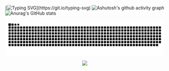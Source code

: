 
<!-- posts -->



[![Typing SVG](https://readme-typing-svg.herokuapp.com/?color=00b3ff&size=35&center=true&vCenter=true&width=1000&lines=HELLO👋;I'm+from+Iran;I'm+30+years+old;Welcome!)](https://git.io/typing-svg)
![Ashutosh's github activity graph](https://github-readme-activity-graph.cyclic.app/graph?username=mohssen346&bg_color=0d1117&color=ffffff&line=00b3ff&point=f9fafa&area=true&hide_border=true)
![Anurag's GitHub stats](https://github-readme-stats.vercel.app/api?username=mohssen346)

![](https://github.com/Platane/snk/raw/output/github-contribution-grid-snake.svg)

<p align="center">
<img  src="https://github-readme-streak-stats.herokuapp.com?user=mohssen346&theme=tokyonight_duo&hide_border=true"
</p>

<div align="center">  
</div> 
<!-- /posts -->


<!--
**mohssen346/mohssen346** is a ✨ _special_ ✨ repository because its `README.md` (this file) appears on your GitHub profile.

Here are some ideas to get you started:

- 🔭 I’m currently working on ...
- 🌱 I’m currently learning ...
- 👯 I’m looking to collaborate on ...
- 🤔 I’m looking for help with ...
- 💬 Ask me about ...
- 📫 How to reach me: ...
- 😄 Pronouns: ...
- ⚡ Fun fact: ...
-->


